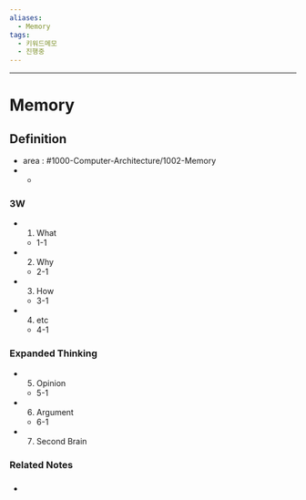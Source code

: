 ```yaml
---
aliases:
  - Memory
tags:
  - 키워드메모
  - 진행중
---
```


---

# Memory

## Definition
- area : #1000-Computer-Architecture/1002-Memory 
- -

### 3W
- 1. What
	-  1-1
- 2. Why
	- 2-1
- 3. How
	- 3-1
- 4. etc
	- 4-1

### Expanded Thinking
- 5. Opinion
	- 5-1
- 6. Argument
	- 6-1
- 7. Second Brain

### Related Notes
- ###